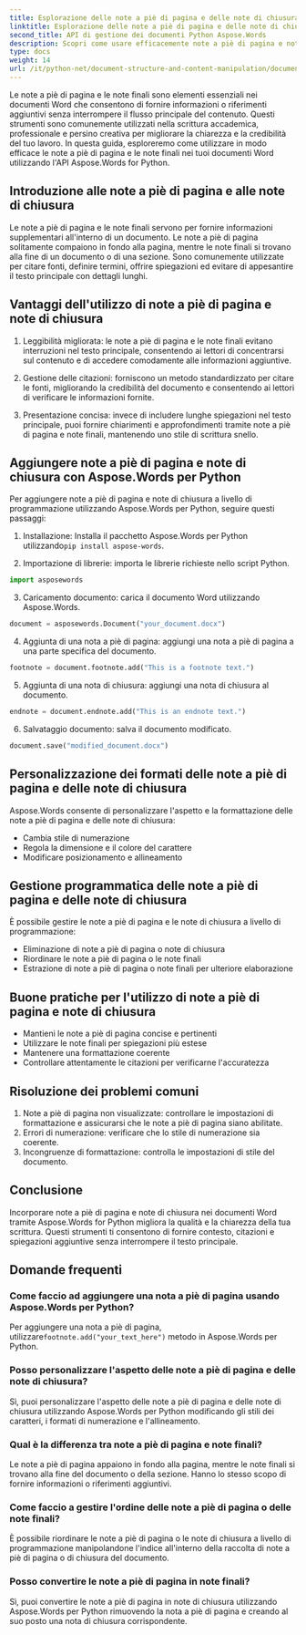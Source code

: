 ```yaml
---
title: Esplorazione delle note a piè di pagina e delle note di chiusura nei documenti Word
linktitle: Esplorazione delle note a piè di pagina e delle note di chiusura nei documenti Word
second_title: API di gestione dei documenti Python Aspose.Words
description: Scopri come usare efficacemente note a piè di pagina e note di chiusura nei documenti Word usando Aspose.Words per Python. Impara ad aggiungere, personalizzare e gestire questi elementi a livello di programmazione.
type: docs
weight: 14
url: /it/python-net/document-structure-and-content-manipulation/document-footnotes-endnotes/
---
```


Le note a piè di pagina e le note finali sono elementi essenziali nei documenti Word che consentono di fornire informazioni o riferimenti aggiuntivi senza interrompere il flusso principale del contenuto. Questi strumenti sono comunemente utilizzati nella scrittura accademica, professionale e persino creativa per migliorare la chiarezza e la credibilità del tuo lavoro. In questa guida, esploreremo come utilizzare in modo efficace le note a piè di pagina e le note finali nei tuoi documenti Word utilizzando l'API Aspose.Words for Python.

## Introduzione alle note a piè di pagina e alle note di chiusura

Le note a piè di pagina e le note finali servono per fornire informazioni supplementari all'interno di un documento. Le note a piè di pagina solitamente compaiono in fondo alla pagina, mentre le note finali si trovano alla fine di un documento o di una sezione. Sono comunemente utilizzate per citare fonti, definire termini, offrire spiegazioni ed evitare di appesantire il testo principale con dettagli lunghi.

## Vantaggi dell'utilizzo di note a piè di pagina e note di chiusura

1. Leggibilità migliorata: le note a piè di pagina e le note finali evitano interruzioni nel testo principale, consentendo ai lettori di concentrarsi sul contenuto e di accedere comodamente alle informazioni aggiuntive.

2. Gestione delle citazioni: forniscono un metodo standardizzato per citare le fonti, migliorando la credibilità del documento e consentendo ai lettori di verificare le informazioni fornite.

3. Presentazione concisa: invece di includere lunghe spiegazioni nel testo principale, puoi fornire chiarimenti e approfondimenti tramite note a piè di pagina e note finali, mantenendo uno stile di scrittura snello.

## Aggiungere note a piè di pagina e note di chiusura con Aspose.Words per Python

Per aggiungere note a piè di pagina e note di chiusura a livello di programmazione utilizzando Aspose.Words per Python, seguire questi passaggi:

1.  Installazione: Installa il pacchetto Aspose.Words per Python utilizzando`pip install aspose-words`.

2. Importazione di librerie: importa le librerie richieste nello script Python.
```python
import asposewords
```

3. Caricamento documento: carica il documento Word utilizzando Aspose.Words.
```python
document = asposewords.Document("your_document.docx")
```

4. Aggiunta di una nota a piè di pagina: aggiungi una nota a piè di pagina a una parte specifica del documento.
```python
footnote = document.footnote.add("This is a footnote text.")
```

5. Aggiunta di una nota di chiusura: aggiungi una nota di chiusura al documento.
```python
endnote = document.endnote.add("This is an endnote text.")
```

6. Salvataggio documento: salva il documento modificato.
```python
document.save("modified_document.docx")
```

## Personalizzazione dei formati delle note a piè di pagina e delle note di chiusura

Aspose.Words consente di personalizzare l'aspetto e la formattazione delle note a piè di pagina e delle note di chiusura:

- Cambia stile di numerazione
- Regola la dimensione e il colore del carattere
- Modificare posizionamento e allineamento

## Gestione programmatica delle note a piè di pagina e delle note di chiusura

È possibile gestire le note a piè di pagina e le note di chiusura a livello di programmazione:

- Eliminazione di note a piè di pagina o note di chiusura
- Riordinare le note a piè di pagina o le note finali
- Estrazione di note a piè di pagina o note finali per ulteriore elaborazione

## Buone pratiche per l'utilizzo di note a piè di pagina e note di chiusura

- Mantieni le note a piè di pagina concise e pertinenti
- Utilizzare le note finali per spiegazioni più estese
- Mantenere una formattazione coerente
- Controllare attentamente le citazioni per verificarne l'accuratezza

## Risoluzione dei problemi comuni

1. Note a piè di pagina non visualizzate: controllare le impostazioni di formattazione e assicurarsi che le note a piè di pagina siano abilitate.
2. Errori di numerazione: verificare che lo stile di numerazione sia coerente.
3. Incongruenze di formattazione: controlla le impostazioni di stile del documento.

## Conclusione

Incorporare note a piè di pagina e note di chiusura nei documenti Word tramite Aspose.Words for Python migliora la qualità e la chiarezza della tua scrittura. Questi strumenti ti consentono di fornire contesto, citazioni e spiegazioni aggiuntive senza interrompere il testo principale.

## Domande frequenti

### Come faccio ad aggiungere una nota a piè di pagina usando Aspose.Words per Python?

 Per aggiungere una nota a piè di pagina, utilizzare`footnote.add("your_text_here")` metodo in Aspose.Words per Python.

### Posso personalizzare l'aspetto delle note a piè di pagina e delle note di chiusura?

Sì, puoi personalizzare l'aspetto delle note a piè di pagina e delle note di chiusura utilizzando Aspose.Words per Python modificando gli stili dei caratteri, i formati di numerazione e l'allineamento.

### Qual è la differenza tra note a piè di pagina e note finali?

Le note a piè di pagina appaiono in fondo alla pagina, mentre le note finali si trovano alla fine del documento o della sezione. Hanno lo stesso scopo di fornire informazioni o riferimenti aggiuntivi.

### Come faccio a gestire l'ordine delle note a piè di pagina o delle note finali?

È possibile riordinare le note a piè di pagina o le note di chiusura a livello di programmazione manipolandone l'indice all'interno della raccolta di note a piè di pagina o di chiusura del documento.

### Posso convertire le note a piè di pagina in note finali?

Sì, puoi convertire le note a piè di pagina in note di chiusura utilizzando Aspose.Words per Python rimuovendo la nota a piè di pagina e creando al suo posto una nota di chiusura corrispondente.